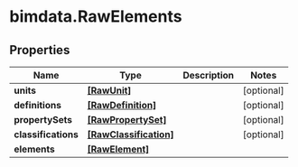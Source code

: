 # bimdata.RawElements

## Properties

Name | Type | Description | Notes
------------ | ------------- | ------------- | -------------
**units** | [**[RawUnit]**](RawUnit.md) |  | [optional] 
**definitions** | [**[RawDefinition]**](RawDefinition.md) |  | [optional] 
**propertySets** | [**[RawPropertySet]**](RawPropertySet.md) |  | [optional] 
**classifications** | [**[RawClassification]**](RawClassification.md) |  | [optional] 
**elements** | [**[RawElement]**](RawElement.md) |  | 


